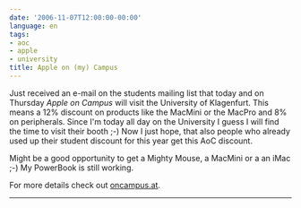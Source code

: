 ```yaml
---
date: '2006-11-07T12:00:00-00:00'
language: en
tags:
- aoc
- apple
- university
title: Apple on (my) Campus
---
```



Just received an e-mail on the students mailing list that today and on Thursday _Apple on Campus_ will visit the University of Klagenfurt. This means a 12% discount on products like the MacMini or the MacPro and 8% on peripherals. Since I'm today all day on the University I guess I will find the time to visit their booth ;-) Now I just hope, that also people who already used up their student discount for this year get this AoC discount.

Might be a good opportunity to get a Mighty Mouse, a MacMini or a an iMac ;-) My PowerBook is still working.

For more details check out [oncampus.at](http://www.oncampus.at/).



-------------------------------

